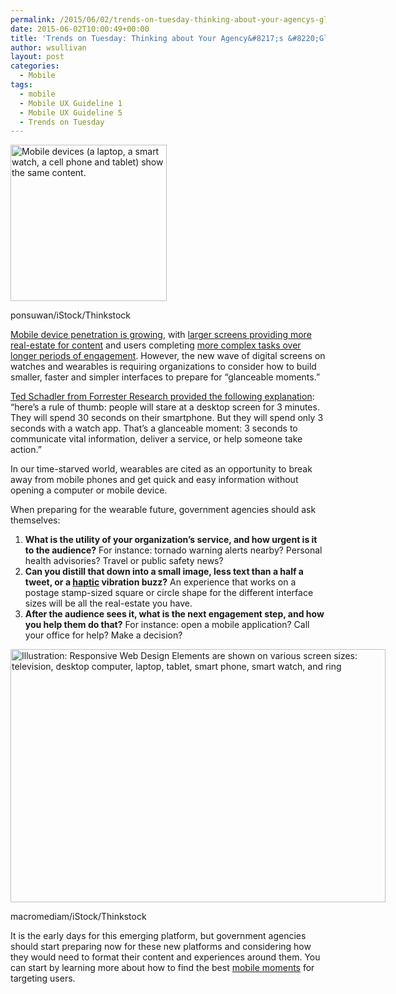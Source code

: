 ```yaml
---
permalink: /2015/06/02/trends-on-tuesday-thinking-about-your-agencys-glanceable-moment-strategy/
date: 2015-06-02T10:00:49+00:00
title: 'Trends on Tuesday: Thinking about Your Agency&#8217;s &#8220;Glanceable&#8221; Moment Strategy'
author: wsullivan
layout: post
categories:
  - Mobile
tags:
  - mobile
  - Mobile UX Guideline 1
  - Mobile UX Guideline 5
  - Trends on Tuesday
---
```


<div id="attachment_277452" style="width: 260px" class="wp-caption alignright">
  <img class="size-full wp-image-277452" src="https://s3.amazonaws.com/sitesusa/wp-content/uploads/sites/212/2015/06/250-x-250-Smartwatch-infographic-isolated-with-icons-time-line-concept-ponsuwan-iStock-Thinkstock-472723982-Converted.jpg" alt="Mobile devices (a laptop, a smart watch, a cell phone and tablet) show the same content." width="250" height="250" />
  
  <p class="wp-caption-text">
    ponsuwan/iStock/Thinkstock
  </p>
</div>

[Mobile device penetration is growing](https://www.digitalgov.gov/2015/05/26/trends-on-tuesday-186-3-million-people-own-smartphones-in-the-u-s/), with [larger screens providing more real-estate for content](https://www.digitalgov.gov/2015/05/12/trends-on-tuesday-consumer-purchases-and-usage-of-tablets-shrink-as-phablets-grow/) and users completing [more complex tasks over longer periods of engagement](https://www.digitalgov.gov/2015/03/10/trends-on-tuesday-more-time-consuming-complex-tasks-on-mobile-platforms/). However, the new wave of digital screens on watches and wearables is requiring organizations to consider how to build smaller, faster and simpler interfaces to prepare for “glanceable moments.”

[Ted Schadler from Forrester Research provided the following explanation](http://blogs.forrester.com/ted_schadler/15-04-24-apple_watch_bliss_or_bling_glanceable_moments_will_decide): “here&#8217;s a rule of thumb: people will stare at a desktop screen for 3 minutes. They will spend 30 seconds on their smartphone. But they will spend only 3 seconds with a watch app. That&#8217;s a glanceable moment: 3 seconds to communicate vital information, deliver a service, or help someone take action.”

In our time-starved world, wearables are cited as an opportunity to break away from mobile phones and get quick and easy information without opening a computer or mobile device.

When preparing for the wearable future, government agencies should ask themselves:

  1. **What is the utility of your organization&#8217;s service, and how urgent is it to the audience?** For instance: tornado warning alerts nearby? Personal health advisories? Travel or public safety news?
  2. **Can you distill that down into a small image, less text than a half a tweet, or a [haptic](http://www.immersion.com/haptics-technology/what-is-haptics/) vibration buzz?** An experience that works on a postage stamp-sized square or circle shape for the different interface sizes will be all the real-estate you have.
  3. **After the audience sees it, what is the next engagement step, and how you help them do that?** For instance: open a mobile application? Call your office for help? Make a decision?

<div id="attachment_277472" style="width: 610px" class="wp-caption aligncenter">
  <img class="size-full wp-image-277472" src="https://s3.amazonaws.com/sitesusa/wp-content/uploads/sites/212/2015/06/600-x-405-Responsive-Web-Design-Elements-macromediam-iStock-Thinkstock-535895521.jpg" alt="Illustration: Responsive Web Design Elements are shown on various screen sizes: television, desktop computer, laptop, tablet, smart phone, smart watch, and ring" width="600" height="405" />
  
  <p class="wp-caption-text">
    macromediam/iStock/Thinkstock
  </p>
</div>

It is the early days for this emerging platform, but government agencies should start preparing now for these new platforms and considering how they would need to format their content and experiences around them. You can start by learning more about how to find the best [mobile moments](https://www.digitalgov.gov/2015/06/01/finding-the-best-mobile-moment-is-the-first-stepping-stone-to-anytime-anywhere-government/) for targeting users.